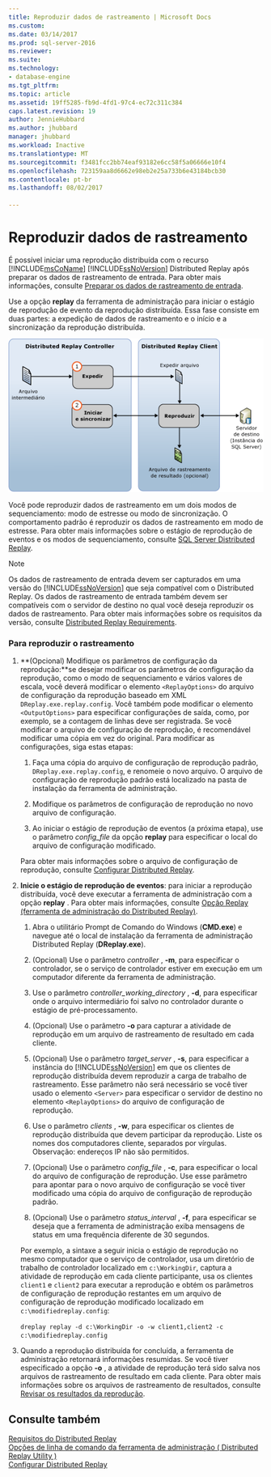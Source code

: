 ```yaml
---
title: Reproduzir dados de rastreamento | Microsoft Docs
ms.custom: 
ms.date: 03/14/2017
ms.prod: sql-server-2016
ms.reviewer: 
ms.suite: 
ms.technology:
- database-engine
ms.tgt_pltfrm: 
ms.topic: article
ms.assetid: 19ff5285-fb9d-4fd1-97c4-ec72c311c384
caps.latest.revision: 19
author: JennieHubbard
ms.author: jhubbard
manager: jhubbard
ms.workload: Inactive
ms.translationtype: MT
ms.sourcegitcommit: f3481fcc2bb74eaf93182e6cc58f5a06666e10f4
ms.openlocfilehash: 723159aa8d6662e98eb2e25a733b6e43184bcb30
ms.contentlocale: pt-br
ms.lasthandoff: 08/02/2017

---
```

# <a name="replay-trace-data"></a>Reproduzir dados de rastreamento
  É possível iniciar uma reprodução distribuída com o recurso [!INCLUDE[msCoName](../../includes/msconame-md.md)] [!INCLUDE[ssNoVersion](../../includes/ssnoversion-md.md)] Distributed Replay após preparar os dados de rastreamento de entrada. Para obter mais informações, consulte [Preparar os dados de rastreamento de entrada](../../tools/distributed-replay/prepare-the-input-trace-data.md).  
  
 Use a opção **replay** da ferramenta de administração para iniciar o estágio de reprodução de evento da reprodução distribuída. Essa fase consiste em duas partes: a expedição de dados de rastreamento e o início e a sincronização da reprodução distribuída.  
  
 ![O Distributed Replay do evento](../../tools/distributed-replay/media/eventreplay.gif "o Distributed Replay do evento")  
  
 Você pode reproduzir dados de rastreamento em um dois modos de sequenciamento: modo de estresse ou modo de sincronização. O comportamento padrão é reproduzir os dados de rastreamento em modo de estresse. Para obter mais informações sobre o estágio de reprodução de eventos e os modos de sequenciamento, consulte [SQL Server Distributed Replay](../../tools/distributed-replay/sql-server-distributed-replay.md).  
  
> [!NOTE]  
>  Os dados de rastreamento de entrada devem ser capturados em uma versão do [!INCLUDE[ssNoVersion](../../includes/ssnoversion-md.md)] que seja compatível com o Distributed Replay. Os dados de rastreamento de entrada também devem ser compatíveis com o servidor de destino no qual você deseja reproduzir os dados de rastreamento. Para obter mais informações sobre os requisitos da versão, consulte [Distributed Replay Requirements](../../tools/distributed-replay/distributed-replay-requirements.md).  
  
### <a name="to-replay-the-trace"></a>Para reproduzir o rastreamento  
  
1.  **(Opcional) Modifique os parâmetros de configuração da reprodução:**se desejar modificar os parâmetros de configuração da reprodução, como o modo de sequenciamento e vários valores de escala, você deverá modificar o elemento `<ReplayOptions>` do arquivo de configuração da reprodução baseado em XML `DReplay.exe.replay.config`. Você também pode modificar o elemento `<OutputOptions>` para especificar configurações de saída, como, por exemplo, se a contagem de linhas deve ser registrada. Se você modificar o arquivo de configuração de reprodução, é recomendável modificar uma cópia em vez do original. Para modificar as configurações, siga estas etapas:  
  
    1.  Faça uma cópia do arquivo de configuração de reprodução padrão, `DReplay.exe.replay.config`, e renomeie o novo arquivo. O arquivo de configuração de reprodução padrão está localizado na pasta de instalação da ferramenta de administração.  
  
    2.  Modifique os parâmetros de configuração de reprodução no novo arquivo de configuração.  
  
    3.  Ao iniciar o estágio de reprodução de eventos (a próxima etapa), use o parâmetro *config_file* da opção **replay** para especificar o local do arquivo de configuração modificado.  
  
     Para obter mais informações sobre o arquivo de configuração de reprodução, consulte [Configurar Distributed Replay](../../tools/distributed-replay/configure-distributed-replay.md).  
  
2.  **Inicie o estágio de reprodução de eventos**: para iniciar a reprodução distribuída, você deve executar a ferramenta de administração com a opção **replay** . Para obter mais informações, consulte [Opção Replay &#40;ferramenta de administração do Distributed Replay&#41;](../../tools/distributed-replay/replay-option-distributed-replay-administration-tool.md).  
  
    1.  Abra o utilitário Prompt de Comando do Windows (**CMD.exe**) e navegue até o local de instalação da ferramenta de administração Distributed Replay (**DReplay.exe**).  
  
    2.  (Opcional) Use o parâmetro *controller* , **-m**, para especificar o controlador, se o serviço de controlador estiver em execução em um computador diferente da ferramenta de administração.  
  
    3.  Use o parâmetro *controller_working_directory* , **-d**, para especificar onde o arquivo intermediário foi salvo no controlador durante o estágio de pré-processamento.  
  
    4.  (Opcional) Use o parâmetro **-o** para capturar a atividade de reprodução em um arquivo de rastreamento de resultado em cada cliente.  
  
    5.  (Opcional) Use o parâmetro *target_server* , **-s**, para especificar a instância do [!INCLUDE[ssNoVersion](../../includes/ssnoversion-md.md)] em que os clientes de reprodução distribuída devem reproduzir a carga de trabalho de rastreamento. Esse parâmetro não será necessário se você tiver usado o elemento `<Server>` para especificar o servidor de destino no elemento `<ReplayOptions>` do arquivo de configuração de reprodução.  
  
    6.  Use o parâmetro *clients* , **-w**, para especificar os clientes de reprodução distribuída que devem participar da reprodução. Liste os nomes dos computadores cliente, separados por vírgulas. Observação: endereços IP não são permitidos.  
  
    7.  (Opcional) Use o parâmetro *config_file* , **-c**, para especificar o local do arquivo de configuração de reprodução. Use esse parâmetro para apontar para o novo arquivo de configuração se você tiver modificado uma cópia do arquivo de configuração de reprodução padrão.  
  
    8.  (Opcional) Use o parâmetro *status_interval* , **-f**, para especificar se deseja que a ferramenta de administração exiba mensagens de status em uma frequência diferente de 30 segundos.  
  
     Por exemplo, a sintaxe a seguir inicia o estágio de reprodução no mesmo computador que o serviço de controlador, usa um diretório de trabalho de controlador localizado em `c:\WorkingDir`, captura a atividade de reprodução em cada cliente participante, usa os clientes `client1` e `client2` para executar a reprodução e obtém os parâmetros de configuração de reprodução restantes em um arquivo de configuração de reprodução modificado localizado em `c:\modifiedreplay.config`:  
  
     `dreplay replay -d c:\WorkingDir -o -w client1,client2 -c c:\modifiedreplay.config`  
  
3.  Quando a reprodução distribuída for concluída, a ferramenta de administração retornará informações resumidas. Se você tiver especificado a opção **-o** , a atividade de reprodução terá sido salva nos arquivos de rastreamento de resultado em cada cliente. Para obter mais informações sobre os arquivos de rastreamento de resultados, consulte [Revisar os resultados da reprodução](../../tools/distributed-replay/review-the-replay-results.md).  
  
## <a name="see-also"></a>Consulte também  
 [Requisitos do Distributed Replay](../../tools/distributed-replay/distributed-replay-requirements.md)   
 [Opções de linha de comando da ferramenta de administração &#40; Distributed Replay Utility &#41;](../../tools/distributed-replay/administration-tool-command-line-options-distributed-replay-utility.md)   
 [Configurar Distributed Replay](../../tools/distributed-replay/configure-distributed-replay.md)  
  
  


